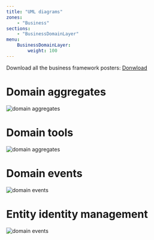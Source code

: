 ```yaml
---
title: "UML diagrams"
zones:
    - "Business"
sections:
    - "BusinessDomainLayer"
menu:
    BusinessDomainLayer:
        weight: 100
---
```


<div class="callout callout-info">
Download all the business framework posters: <a href="#">Donwload</a>
</div>

# Domain aggregates

![domain aggregates](/puml/business/business-api-domain-modeling.puml.png)

# Domain tools

![domain aggregates](/puml/business/business-api-domain-tools.puml.png)

# Domain events

![domain events](/puml/business/business-api-domain-event.puml.png)

# Entity identity management

![domain events](/puml/business/business-api-domain-identity.puml.png)

